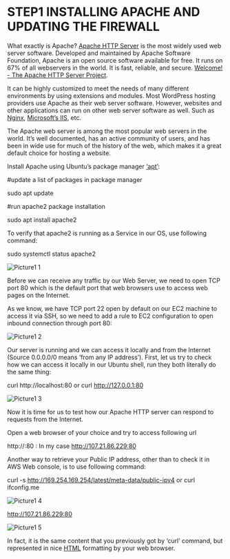 # STEP1 INSTALLING APACHE AND UPDATING THE FIREWALL
What exactly is Apache?
[Apache HTTP Server](https://httpd.apache.org/) is the most widely used web server software. Developed and maintained by Apache Software Foundation, Apache is an open source software available for free. It runs on 67% of all webservers in the world. It is fast, reliable, and secure. 
[Welcome! - The Apache HTTP Server Project](https://httpd.apache.org/).

It can be highly customized to meet the needs of many different environments by using extensions and modules. Most WordPress hosting providers use Apache as their web server software. However, websites and other applications can run on other web server software as well. Such as [Nginx](https://www.nginx.com/), [Microsoft’s IIS](https://www.iis.net/), etc.

The Apache web server is among the most popular web servers in the world. It’s well documented, has an active community of users, and has been in wide use for much of the history of the web, which makes it a great default choice for hosting a website.

Install Apache using Ubuntu’s package manager [‘apt’](https://en.wikipedia.org/wiki/APT_(software)):

#update a list of packages in package manager

sudo apt update

#run apache2 package installation

sudo apt install apache2

To verify that apache2 is running as a Service in our OS, use following command:

sudo systemctl status apache2

![Picture1 1](https://user-images.githubusercontent.com/130314772/231008361-7d59c720-4173-466f-a802-9348be610c96.png)

Before we can receive any traffic by our Web Server, we need to open TCP port 80 which is the default port that web browsers use to access web pages on the Internet.

As we know, we have TCP port 22 open by default on our EC2 machine to access it via SSH, so we need to add a rule to EC2 configuration to open inbound connection through port 80:

![Picture1 2](https://user-images.githubusercontent.com/130314772/231008520-af7c615a-4586-4125-babe-62dd07bbc7e7.png)

Our server is running and we can access it locally and from the Internet (Source 0.0.0.0/0 means ‘from any IP address’).
First, let us try to check how we can access it locally in our Ubuntu shell, run they both literally do the same thing:

 curl http://localhost:80
or
 curl http://127.0.0.1:80

![Picture1 3](https://user-images.githubusercontent.com/130314772/231008768-943ec14a-7e8f-4461-bc1d-40ec9bac3562.png)

Now it is time for us to test how our Apache HTTP server can respond to requests from the Internet.

Open a web browser of your choice and try to access following url

http://<Public-IP-Address>:80 : In my case http://107.21.86.229:80
  
Another way to retrieve your Public IP address, other than to check it in AWS Web console, is to use following command:
  
curl -s http://169.254.169.254/latest/meta-data/public-ipv4
or
curl ifconfig.me
  
![Picture1 4](https://user-images.githubusercontent.com/130314772/231009376-3f34952f-7829-4832-8138-417ab34bf4c0.png)
  
http://107.21.86.229:80
  
![Picture1 5](https://user-images.githubusercontent.com/130314772/231009661-fa847016-8ecd-4699-8506-e18b7e27f2e3.png)

In fact, it is the same content that you previously got by ‘curl’ command, but represented in nice [HTML](https://en.wikipedia.org/wiki/HTML) formatting by your web browser.

